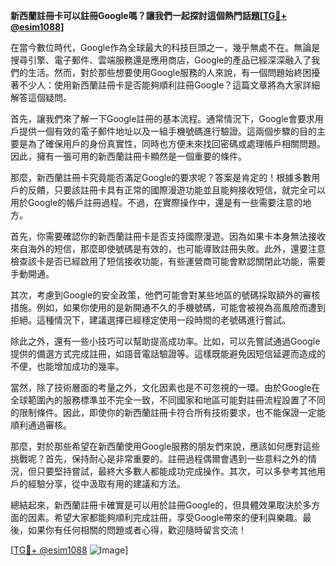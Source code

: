 **新西蘭註冊卡可以註冊Google嗎？讓我們一起探討這個熱門話題[[TG💪+ @esim1088](https://t.me/s/esim1088)]**

在當今數位時代，Google作為全球最大的科技巨頭之一，幾乎無處不在。無論是搜尋引擎、電子郵件、雲端服務還是應用商店，Google的產品已經深深融入了我們的生活。然而，對於那些想要使用Google服務的人來說，有一個問題始終困擾著不少人：使用新西蘭註冊卡是否能夠順利註冊Google？這篇文章將為大家詳細解答這個疑問。

首先，讓我們來了解一下Google註冊的基本流程。通常情況下，Google會要求用戶提供一個有效的電子郵件地址以及一組手機號碼進行驗證。這兩個步驟的目的主要是為了確保用戶的身份真實性，同時也方便未來找回密碼或處理帳戶相關問題。因此，擁有一張可用的新西蘭註冊卡顯然是一個重要的條件。

那麼，新西蘭註冊卡究竟能否滿足Google的要求呢？答案是肯定的！根據多數用戶的反饋，只要該註冊卡具有正常的國際漫遊功能並且能夠接收短信，就完全可以用於Google的帳戶註冊過程。不過，在實際操作中，還是有一些需要注意的地方。

首先，你需要確認你的新西蘭註冊卡是否支持國際漫遊。因為如果卡本身無法接收來自海外的短信，那麼即使號碼是有效的，也可能導致註冊失敗。此外，還要注意檢查該卡是否已經啟用了短信接收功能，有些運營商可能會默認關閉此功能，需要手動開通。

其次，考慮到Google的安全政策，他們可能會對某些地區的號碼採取額外的審核措施。例如，如果你使用的是新開通不久的手機號碼，可能會被視為高風險而遭到拒絕。這種情況下，建議選擇已經穩定使用一段時間的老號碼進行嘗試。

除此之外，還有一些小技巧可以幫助提高成功率。比如，可以先嘗試通過Google提供的備選方式完成註冊，如語音電話驗證等。這樣既能避免因短信延遲而造成的不便，也能增加成功的幾率。

當然，除了技術層面的考量之外，文化因素也是不可忽視的一環。由於Google在全球範圍內的服務標準並不完全一致，不同國家和地區可能對註冊流程設置了不同的限制條件。因此，即使你的新西蘭註冊卡符合所有技術要求，也不能保證一定能順利通過審核。

那麼，對於那些希望在新西蘭使用Google服務的朋友們來說，應該如何應對這些挑戰呢？首先，保持耐心是非常重要的。註冊過程偶爾會遇到一些意料之外的情況，但只要堅持嘗試，最終大多數人都能成功完成操作。其次，可以多參考其他用戶的經驗分享，從中汲取有用的建議和方法。

總結起來，新西蘭註冊卡確實是可以用於註冊Google的，但具體效果取決於多方面的因素。希望大家都能夠順利完成註冊，享受Google帶來的便利與樂趣。最後，如果你有任何相關的問題或者心得，歡迎隨時留言交流！

[[TG💪+ @esim1088](https://t.me/s/esim1088) ![Image](https://i.postimg.cc/4NQfJmqS/Snipaste-2025-05-13-00-14-12.png)]